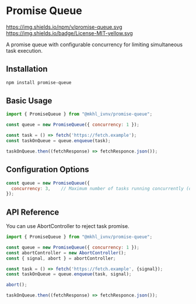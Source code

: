 # Promise Queue

https://img.shields.io/npm/v/promise-queue.svg
https://img.shields.io/badge/License-MIT-yellow.svg

A promise queue with configurable concurrency for limiting simultaneous task execution.

## Installation

```bash
npm install promise-queue
```

## Basic Usage

```JavaScript
import { PromiseQueue } from "@mkhl_ivnv/promise-queue";

const queue = new PromiseQueue({ concurrency: 1 });

const task = () => fetch('https://fetch.example');
const taskOnQueue = queue.enqueue(task);

taskOnQueue.then((fetchResponse) => fetchResponce.json());
```

## Configuration Options

```JavaScript
const queue = new PromiseQueue({
  concurrency: 3,    // Maximum number of tasks running concurrently (default: 1)
});
```

## API Reference

You can use AbortController to reject task promise.

```JavaScript
import { PromiseQueue } from "@mkhl_ivnv/promise-queue";

const queue = new PromiseQueue({ concurrency: 1 });
const abortController = new AbortController();
const { signal, abort } = abortController;

const task = () => fetch('https://fetch.example', {signal});
const taskOnQueue = queue.enqueue(task, signal);

abort();

taskOnQueue.then((fetchResponse) => fetchResponce.json());
```


